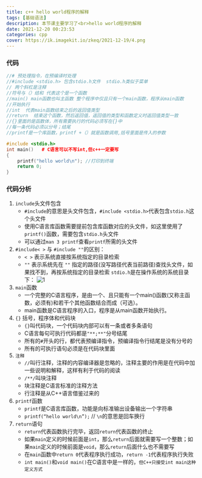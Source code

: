 ```yaml
---
title: c++ hello world程序的解释
tags: [基础语法]
description: 本节课主要学习了<br>hello world程序的解释
date: 2021-12-20 00:23:53
categories: cpp
cover: https://ik.imagekit.io/zkeq/2021-12-19/4.png
---
```

### 代码

```c++
//# 预处理指令，在预编译时处理
//#include <stdio.h> 包含stdio.h文件  stdio.h类似于菜单
// 两个斜杠是注释
//符号与（）结和 代表这个是一个函数
//main() main函数也叫主函数 整个程序中仅且只有一个main函数，程序从main函数
//开始执行
//int  代表main函数结束之后的返回值类型
//return  结束这个函数，然后返回值，返回值的类型和函数定义时返回值类型一致
//{}里面的是函数体，所有需要执行的代码必须写在{}中
//每一条代码必须以分号；结尾
//printf是一个库函数，printf +（）就是函数调用,括号里面是传入的参数

#include <stdio.h>
int main()   # C语言可以不写int,但c++一定要写
{
	printf("hello world\n"); //打印到终端
	return 0;
}
```

### 代码分析

1.  `include`头文件包含
    -  `#include`的意思是头文件包含，`#include <stdio.h>`代表包含`stdio.h`这个头文件
    -  使用C语言库函数需要提前包含库函数对应的头文件，如这里使用了`printf()`函数，需要包含`stdio.h`头文件
    -  可以通过`man 3 printf`查看`printf`所需的头文件
2.  `#include< >` 与 `#include ""`的区别：
    -  `< >` 表示系统直接按系统指定的目录检索
    -  `""` 表示系统先在 `""` 指定的路径(没写路径代表当前路径)查找头文件，如果找不到，再按系统指定的目录检索
        `stdio.h`是在操作系统的系统目录下：
        ![1](https://ik.imagekit.io/zkeq/2021-12-19/1.png)
3.  `main`函数
    - 一个完整的C语言程序，是由一个、且只能有一个main()函数(又称主函数，必须有)和若干个其他函数结合而成（可选）。
    -  main函数是C语言程序的入口，程序是从main函数开始执行。
4.  `{}` 括号，程序体和代码块
    -  `{}`叫代码块，一个代码块内部可以有一条或者多条语句
    -  C语言每句可执行代码都是`"**;**"`分号结尾
    -  所有的`#`开头的行，都代表预编译指令，预编译指令行结尾是没有分号的
    -  所有的可执行语句必须是在代码块里面
5.  `注释`
    - `//`叫行注释，注释的内容编译器是忽略的，注释主要的作用是在代码中加一些说明和解释，这样有利于代码的阅读
    -  `/**/`叫块注释
    -  块注释是C语言标准的注释方法
    -  行注释是从C++语言借鉴过来的
6.  `printf`函数
    - `printf`是C语言库函数，功能是向标准输出设备输出一个字符串
    - `printf(“hello world\n”);`  // `\n`的意思是回车换行
7.  `return`语句
    - `return`代表函数执行完毕，返回`return`代表函数的终止
    - 如果`main`定义的时候前面是`int`，那么`return`后面就需要写一个整数；如果`main`定义的时候前面是`void`，那么`return`后面什么也不需要写
    - 在`main`函数中`return 0`代表程序执行成功，`return -1`代表程序执行失败
    - `int main()`和`void main()`在C语言中是一样的，`但C++只接受int main这种定义方式`